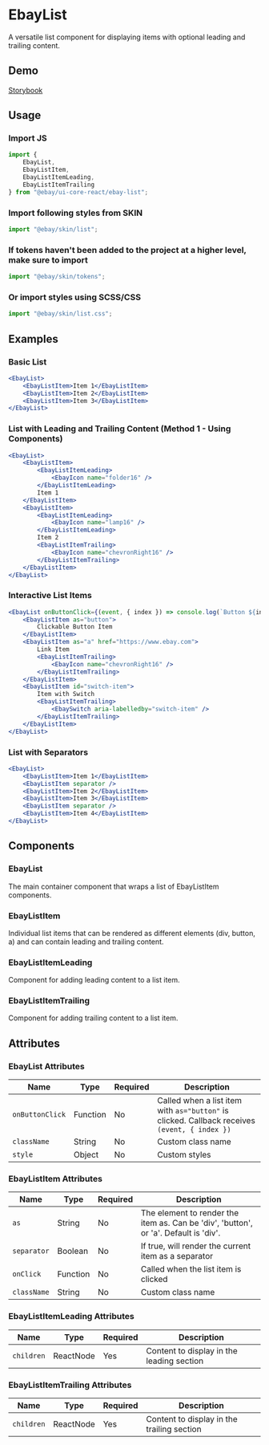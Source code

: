 # EbayList

A versatile list component for displaying items with optional leading and trailing content.

## Demo

[Storybook](https://opensource.ebay.com/ebayui-core-react/main/?path=/docs/building-blocks-ebay-list--docs)

## Usage

### Import JS

```jsx
import { 
    EbayList, 
    EbayListItem, 
    EbayListItemLeading, 
    EbayListItemTrailing 
} from "@ebay/ui-core-react/ebay-list";
```

### Import following styles from SKIN

```jsx harmony
import "@ebay/skin/list";
```

### If tokens haven't been added to the project at a higher level, make sure to import

```jsx harmony
import "@ebay/skin/tokens";
```

### Or import styles using SCSS/CSS

```jsx harmony
import "@ebay/skin/list.css";
```

## Examples

### Basic List

```jsx
<EbayList>
    <EbayListItem>Item 1</EbayListItem>
    <EbayListItem>Item 2</EbayListItem>
    <EbayListItem>Item 3</EbayListItem>
</EbayList>
```

### List with Leading and Trailing Content (Method 1 - Using Components)

```jsx
<EbayList>
    <EbayListItem>
        <EbayListItemLeading>
            <EbayIcon name="folder16" />
        </EbayListItemLeading>
        Item 1
    </EbayListItem>
    <EbayListItem>
        <EbayListItemLeading>
            <EbayIcon name="lamp16" />
        </EbayListItemLeading>
        Item 2
        <EbayListItemTrailing>
            <EbayIcon name="chevronRight16" />
        </EbayListItemTrailing>
    </EbayListItem>
</EbayList>
```

### Interactive List Items

```jsx
<EbayList onButtonClick={(event, { index }) => console.log(`Button ${index} clicked`)}>
    <EbayListItem as="button">
        Clickable Button Item
    </EbayListItem>
    <EbayListItem as="a" href="https://www.ebay.com">
        Link Item
        <EbayListItemTrailing>
            <EbayIcon name="chevronRight16" />
        </EbayListItemTrailing>
    </EbayListItem>
    <EbayListItem id="switch-item">
        Item with Switch
        <EbayListItemTrailing>
            <EbaySwitch aria-labelledby="switch-item" />
        </EbayListItemTrailing>
    </EbayListItem>
</EbayList>
```

### List with Separators

```jsx
<EbayList>
    <EbayListItem>Item 1</EbayListItem>
    <EbayListItem separator />
    <EbayListItem>Item 2</EbayListItem>
    <EbayListItem>Item 3</EbayListItem>
    <EbayListItem separator />
    <EbayListItem>Item 4</EbayListItem>
</EbayList>
```

## Components

### EbayList

The main container component that wraps a list of EbayListItem components.

### EbayListItem

Individual list items that can be rendered as different elements (div, button, a) and can contain leading and trailing content.

### EbayListItemLeading

Component for adding leading content to a list item.

### EbayListItemTrailing

Component for adding trailing content to a list item.

## Attributes

### EbayList Attributes

| Name           | Type     | Required | Description                                                                                                                                                                                   |
| -------------- | -------- | -------- | --------------------------------------------------------------------------------------------------------------------------------------------------------------------------------------------- |
| `onButtonClick` | Function | No       | Called when a list item with `as="button"` is clicked. Callback receives `(event, { index })` |
| `className`    | String   | No       | Custom class name |
| `style`        | Object   | No       | Custom styles |

### EbayListItem Attributes

| Name           | Type     | Required | Description                                                                                                                                                                                   |
| -------------- | -------- | -------- | --------------------------------------------------------------------------------------------------------------------------------------------------------------------------------------------- |
| `as`           | String   | No       | The element to render the item as. Can be 'div', 'button', or 'a'. Default is 'div'.                                                                                                          |
| `separator`    | Boolean  | No       | If true, will render the current item as a separator                                                                         
| `onClick`      | Function | No       | Called when the list item is clicked                                                      |
| `className`    | String   | No       | Custom class name |

### EbayListItemLeading Attributes

| Name           | Type     | Required | Description                                                                                                                                                                                   |
| -------------- | -------- | -------- | --------------------------------------------------------------------------------------------------------------------------------------------------------------------------------------------- |
| `children`     | ReactNode | Yes     | Content to display in the leading section                                                                                                                                                     |

### EbayListItemTrailing Attributes

| Name           | Type     | Required | Description                                                                                                                                                                                   |
| -------------- | -------- | -------- | --------------------------------------------------------------------------------------------------------------------------------------------------------------------------------------------- |
| `children`     | ReactNode | Yes     | Content to display in the trailing section                                                                                                                                                    |

